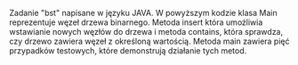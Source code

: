 Zadanie "bst" napisane w języku JAVA.
W powyższym kodzie klasa Main reprezentuje węzeł drzewa binarnego. 
Metoda insert która umożliwia wstawianie nowych węzłów do 
drzewa i metoda contains, która sprawdza, czy drzewo zawiera węzeł z określoną wartością. 
Metoda main zawiera pięć przypadków testowych, które demonstrują działanie tych metod.
